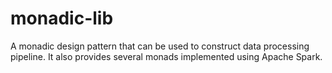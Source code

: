 # monadic-lib
A monadic design pattern that can be used to construct data processing pipeline. It also provides several monads implemented using Apache Spark.
